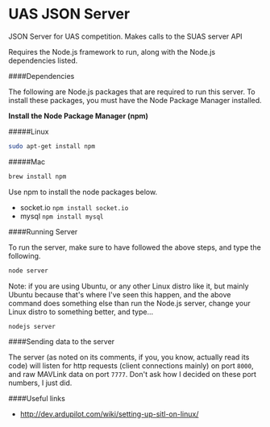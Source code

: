 UAS JSON Server
======================================================

JSON Server for UAS competition. Makes calls to the SUAS server API

Requires the Node.js framework to run, along with the Node.js dependencies listed.

####Dependencies

The following are Node.js packages that are required to run this server. To install these packages, you must have the Node Package Manager installed.

**Install the Node Package Manager (npm)**

#####Linux

``` sh
sudo apt-get install npm
```

#####Mac

``` sh
brew install npm
```

Use npm to install the node packages below.

- socket.io 	`npm install socket.io`
- mysql		`npm install mysql`

####Running Server

To run the server, make sure to have followed the above steps, and type the following.

``` sh
node server
```

Note: if you are using Ubuntu, or any other Linux distro like it, but mainly Ubuntu because that's where I've seen this happen, and the above command does something else than run the Node.js server, change your Linux distro to something better, and type...

```
nodejs server
```

####Sending data to the server

The server (as noted on its comments, if you, you know, actually read its code) will listen for http requests (client connections mainly) on port `8000`, and raw MAVLink data on port `7777`. Don't ask how I decided on these port numbers, I just did. 

####Useful links

- http://dev.ardupilot.com/wiki/setting-up-sitl-on-linux/
